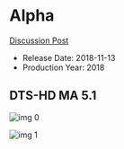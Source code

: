 # Alpha

[Discussion Post](https://www.avsforum.com/threads/bass-eq-for-filtered-movies.2995212/post-57087802)

* Release Date: 2018-11-13
* Production Year: 2018

## DTS-HD MA 5.1

![img 0](https://i.imgur.com/VhuqEzt.jpg)

![img 1](https://i.imgur.com/19Vgzmm.jpg)

